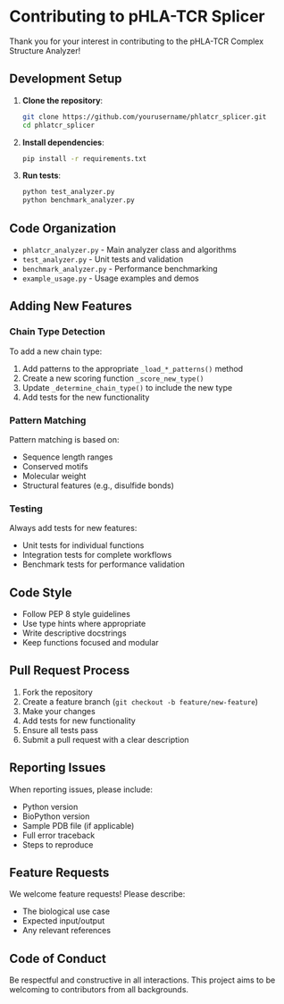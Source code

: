 # Contributing to pHLA-TCR Splicer

Thank you for your interest in contributing to the pHLA-TCR Complex Structure Analyzer!

## Development Setup

1. **Clone the repository**:
   ```bash
   git clone https://github.com/yourusername/phlatcr_splicer.git
   cd phlatcr_splicer
   ```

2. **Install dependencies**:
   ```bash
   pip install -r requirements.txt
   ```

3. **Run tests**:
   ```bash
   python test_analyzer.py
   python benchmark_analyzer.py
   ```

## Code Organization

- `phlatcr_analyzer.py` - Main analyzer class and algorithms
- `test_analyzer.py` - Unit tests and validation
- `benchmark_analyzer.py` - Performance benchmarking
- `example_usage.py` - Usage examples and demos

## Adding New Features

### Chain Type Detection

To add a new chain type:

1. Add patterns to the appropriate `_load_*_patterns()` method
2. Create a new scoring function `_score_new_type()`
3. Update `_determine_chain_type()` to include the new type
4. Add tests for the new functionality

### Pattern Matching

Pattern matching is based on:
- Sequence length ranges
- Conserved motifs
- Molecular weight
- Structural features (e.g., disulfide bonds)

### Testing

Always add tests for new features:
- Unit tests for individual functions
- Integration tests for complete workflows
- Benchmark tests for performance validation

## Code Style

- Follow PEP 8 style guidelines
- Use type hints where appropriate
- Write descriptive docstrings
- Keep functions focused and modular

## Pull Request Process

1. Fork the repository
2. Create a feature branch (`git checkout -b feature/new-feature`)
3. Make your changes
4. Add tests for new functionality
5. Ensure all tests pass
6. Submit a pull request with a clear description

## Reporting Issues

When reporting issues, please include:
- Python version
- BioPython version
- Sample PDB file (if applicable)
- Full error traceback
- Steps to reproduce

## Feature Requests

We welcome feature requests! Please describe:
- The biological use case
- Expected input/output
- Any relevant references

## Code of Conduct

Be respectful and constructive in all interactions. This project aims to be welcoming to contributors from all backgrounds.